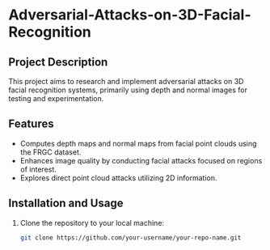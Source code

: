# Adversarial-Attacks-on-3D-Facial-Recognition

## Project Description
This project aims to research and implement adversarial attacks on 3D facial recognition systems,
primarily using depth and normal images for testing and experimentation.

## Features
- Computes depth maps and normal maps from facial point clouds using the FRGC dataset.
- Enhances image quality by conducting facial attacks focused on regions of interest.
- Explores direct point cloud attacks utilizing 2D information.


## Installation and Usage
1. Clone the repository to your local machine:
   ```bash
   git clone https://github.com/your-username/your-repo-name.git

